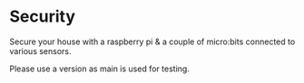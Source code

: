 # Security

Secure your house with a raspberry pi & a couple of micro:bits connected to various sensors.

Please use a version as main is used for testing.
